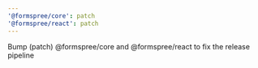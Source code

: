 ```yaml
---
'@formspree/core': patch
'@formspree/react': patch
---
```


Bump (patch) @formspree/core and @formspree/react to fix the release pipeline
